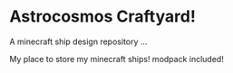 # Astrocosmos Craftyard!
A minecraft ship design repository ...

My place to store my minecraft ships! modpack included!
